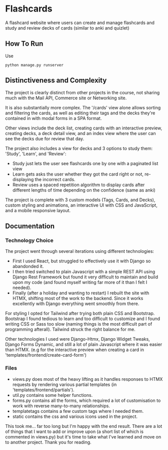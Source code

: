 # Flashcards

A flashcard website where users can create and manage flashcards and study and review decks of cards (similar to anki and quizlet)

## How To Run 

Use
```
python manage.py runserver
```

## Distinctiveness and Complexity

The project is clearly distinct from other projects in the course, not sharing much with the Mail API, Commerce site or Networking site.

It is also substantially more complex. The '/cards' view alone allows sorting and filtering the cards, as well as editing their tags and the decks they're contained in with modal forms in a SPA format. 

Other views include the deck list, creating cards with an interactive preview, creating decks, a deck detail view, and an index view where the user can see the decks due for review that day.

The project also includes a view for decks and 3 options to study them: 'Study', 'Learn', and 'Review': 
- Study just lets the user see flashcards one by one with a paginated list view
- Learn gets asks the user whether they got the card right or not, re-displaying the incorrect cards.
- Review uses a spaced repetition algorithm to display cards after different lengths of time depending on the confidence (same as anki)

The project is complete with 3 custom models (Tags, Cards, and Decks), custom styling and animations, an interactive UI with CSS and JavaScript, and a mobile responsive layout.

## Documentation

### Technology Choice

The project went through several iterations using different technologies:
- First I used React, but struggled to effectively use it with Django so abandonded it. 
- I then tried switched to plain Javascript with a simple REST API using Django Rest Framework but found it very difficult to maintain and build upon my code (and found myself writing far more of it than I felt I needed).
- Finally (after a holiday and wanting to restart) I rebuilt the site with HTMX, shifting most of the work to the backend. Since it works excellently with Django everything went smoothly from there.

For styling I opted for Tailwind after trying both plain CSS and Bootstrap. Bootstrap I found tedious to learn and too difficult to customize and I found writing CSS or Sass too slow (naming things is the most difficult part of programming afterall). Tailwind struck the right balance for me.

Other technologies I used were Django-Htmx, Django Widget Tweaks, Django Forms Dynamic, and still a lot of plain Javascript where it was easier than HTMX. (e.g for the interactive preview when creating a card in 'templates/frontend/create-card-form')

### Files

- views.py does most of the heavy lifting as it handles responses to HTMX requests by rendering various partial templates (in 'templates/frontend/partials').
- util.py contains some helper functions.
- forms.py contains all the forms, which required a lot of customisation to work with reverse many-to-many relationships.
- templatetags contains a few custom tags where I needed them.
- static contains the css and various icons used in the project.

This took me... far too long but I'm happy with the end result. There are a lot of things that I want to add or improve upon (a short list of which is commented in views.py) but it's time to take what I've learned and move on to another project. Thank you for reading.